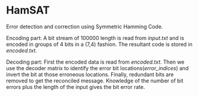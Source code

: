 # HamSAT

Error detection and correction using Symmetric Hamming Code.

Encoding part:
A bit stream of 100000 length is read from _input.txt_ and is encoded in groups of 4 bits in a (7,4) fashion. The resultant code is stored in _encoded.txt_.

Decoding part: 
First the encoded data is read from _encoded.txt_. Then we use the decoder matrix to identify the error bit locations(_error_indices_) and invert the bit at those erroneous locations. Finally, redundant bits are removed to get the reconciled message. Knowledge of the number of bit errors plus the length of the input gives the bit error rate. 
